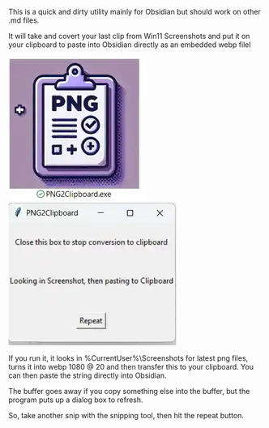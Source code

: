 
This is a quick and dirty utility mainly for Obsidian but should work on other .md files.

It will take and covert your last clip from Win11 Screenshots and put it on your clipboard to paste into Obsidian directly as an embedded webp filel

![ProgramIcon](./README_display/Icon.webp)
![ProgramIcon](./README_display/Dialog.webp)

If you run it, it looks in %CurrentUser%\Screenshots for latest png files, turns it into webp 1080 @ 20 and then transfer this to your clipboard.  You can then paste the string directly into Obsidian.

The buffer goes away if you copy something else into the buffer, but the program puts up a dialog box to refresh.  

So, take another snip with the snipping tool, then hit the repeat button.

